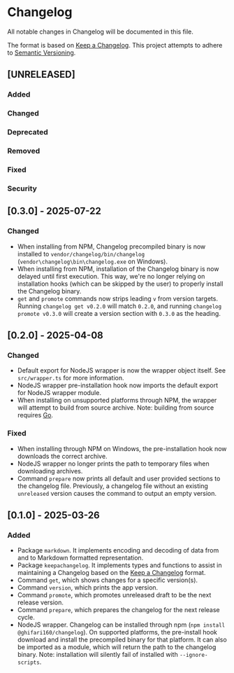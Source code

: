<!-- markdownlint-disable MD024 -->

# Changelog

All notable changes in Changelog will be documented in this file.

The format is based on [Keep a Changelog](https://keepachangelog.com/en/1.1.0/).
This project attempts to adhere to [Semantic Versioning](https://semver.org/spec/v2.0.0.html).

## [UNRELEASED]

### Added

### Changed

### Deprecated

### Removed

### Fixed

### Security

## [0.3.0] - 2025-07-22

### Changed

- When installing from NPM, Changelog precompiled binary is now installed to `vendor/changelog/bin/changelog` (`vendor\changelog\bin\changelog.exe` on Windows).
- When installing from NPM, installation of the Changelog binary is now delayed until first execution.
  This way, we're no longer relying on installation hooks (which can be skipped by the user) to properly install the Changelog binary.
- `get` and `promote` commands now strips leading `v` from version targets.
  Running `changelog get v0.2.0` will match `0.2.0`, and running `changelog promote v0.3.0` will create a version section with `0.3.0` as the heading.

## [0.2.0] - 2025-04-08

### Changed

- Default export for NodeJS wrapper is now the wrapper object itself.
  See `src/wrapper.ts` for more information.
- NodeJS wrapper pre-installation hook now imports the default export for NodeJS wrapper module.
- When installing on unsupported platforms through NPM, the wrapper will attempt to build from source archive.
  Note: building from source requires [Go](https://go.dev).

### Fixed

- When installing through NPM on Windows, the pre-installation hook now downloads the correct archive.
- NodeJS wrapper no longer prints the path to temporary files when downloading archives.
- Command `prepare` now prints all default and user provided sections to the changelog file.
  Previously, a changelog file without an existing `unreleased` version causes the command to output an empty version.

## [0.1.0] - 2025-03-26

### Added

- Package `markdown`.
  It implements encoding and decoding of data from and to Markdown formatted representation.
- Package `keepachangelog`.
  It implements types and functions to assist in maintaining a Changelog based on the [Keep a Changelog](https://keepachangelog.com/en/1.1.0/) format.
- Command `get`, which shows changes for a specific version(s).
- Command `version`, which prints the app version.
- Command `promote`, which promotes unreleased draft to be the next release version.
- Command `prepare`, which prepares the changelog for the next release cycle.
- NodeJS wrapper.
  Changelog can be installed through npm (`npm install @ghifari160/changelog`).
  On supported platforms, the pre-install hook download and install the precompiled binary for that platform.
  It can also be imported as a module, which will return the path to the changelog binary.
  Note: installation will silently fail of installed with `--ignore-scripts`.
